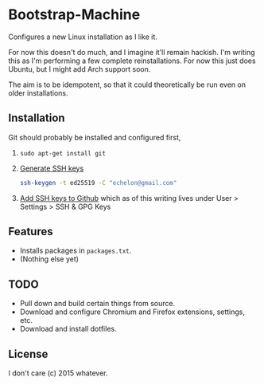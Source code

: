 Bootstrap-Machine
=================
Configures a new Linux installation as I like it. 

For now this doesn't do much, and I imagine it'll remain hackish. I'm
writing this as I'm performing a few complete reinstallations. For now this
just does Ubuntu, but I might add Arch support soon.

The aim is to be idempotent, so that it could theoretically be run even on
older installations.

Installation
------------
Git should probably be installed and configured first,

1. `sudo apt-get install git`
2. [Generate SSH keys](https://help.github.com/articles/generating-a-new-ssh-key-and-adding-it-to-the-ssh-agent/)
   ```bash
   ssh-keygen -t ed25519 -C "echelon@gmail.com"
   ```

3. [Add SSH keys to Github](https://help.github.com/articles/adding-a-new-ssh-key-to-your-github-account/)
   which as of this writing lives under User > Settings > SSH & GPG Keys

Features
--------
- Installs packages in `packages.txt`.
- (Nothing else yet)

TODO
----
- Pull down and build certain things from source.
- Download and configure Chromium and Firefox extensions, settings, etc.
- Download and install dotfiles.

License
-------
I don't care (c) 2015 whatever.


